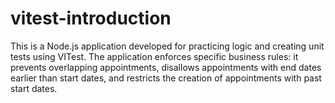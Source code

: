 # vitest-introduction
This is a Node.js application developed for practicing logic and creating unit tests using VITest. The application enforces specific business rules: it prevents overlapping appointments, disallows appointments with end dates earlier than start dates, and restricts the creation of appointments with past start dates.
